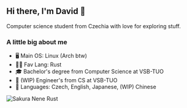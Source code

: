 ## Hi there, I'm David 👋

Computer science student from Czechia with love for exploring stuff.

### A little big about me

- 🖥️ Main OS: Linux (Arch btw)
- 👨‍💻 Fav Lang: Rust
- 🎓 Bachelor's degree from Computer Science at VSB-TUO
- 📖 (WIP) Engineer's from CS at VSB-TUO
- 💬 Languages: Czech, English, Japanese, (WIP) Chinese

![Sakura Nene Rust](https://raw.githubusercontent.com/cat-milk/Anime-Girls-Holding-Programming-Books/master/Rust/Nene_Sakura_Rust.png)
